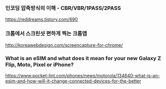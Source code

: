 ### 인코딩 압축방식의 이해 - CBR/VBR/1PASS/2PASS

https://reddreams.tistory.com/690

### 크롬에서 스크린샷 편하게 찍는 크롬앱

http://koreawebdesign.com/screencapture-for-chrome/

### What is an eSIM and what does it mean for your new Galaxy Z Flip, Moto, Pixel or iPhone?

https://www.pocket-lint.com/phones/news/motorola/134640-what-is-an-esim-and-how-will-it-change-connected-devices-for-the-better
